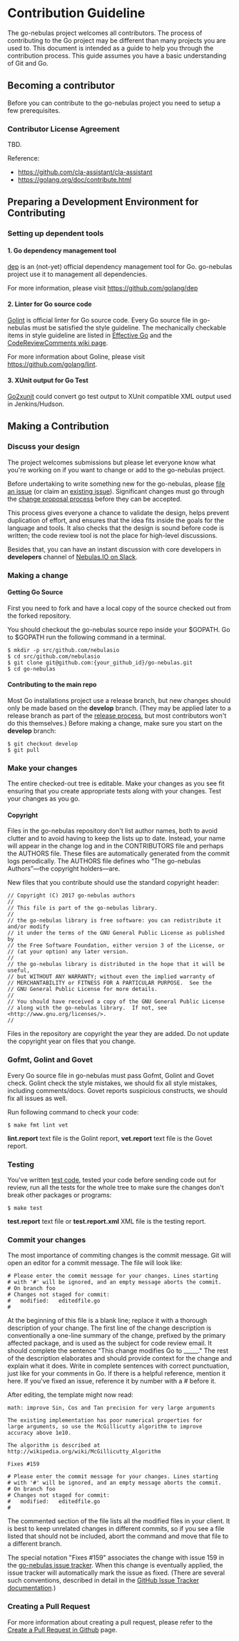 # Contribution Guideline

The go-nebulas project welcomes all contributors. The process of contributing to the Go project may be different than many projects you are used to. This document is intended as a guide to help you through the contribution process. This guide assumes you have a basic understanding of Git and Go.

## Becoming a contributor

Before you can contribute to the go-nebulas project you need to setup a few prerequisites.

### Contributor License Agreement

TBD.

Reference:
 - https://github.com/cla-assistant/cla-assistant
 - https://golang.org/doc/contribute.html


## Preparing a Development Environment for Contributing

### Setting up dependent tools

#### 1. Go dependency management tool

[dep](https://github.com/golang/dep) is an (not-yet) official dependency management tool for Go. go-nebulas project use it to management all dependencies.

For more information, please visit https://github.com/golang/dep

#### 2. Linter for Go source code

[Golint](https://github.com/golang/lint) is official linter for Go source code. Every Go source file in go-nebulas must be satisfied the style guideline. The mechanically checkable items in style guideline are listed in [Effective Go](https://golang.org/doc/effective_go.html) and the [CodeReviewComments wiki page](https://golang.org/wiki/CodeReviewComments).

For more information about Goline, please visit https://github.com/golang/lint.

#### 3. XUnit output for Go Test

[Go2xunit](https://github.com/tebeka/go2xunit) could convert go test output to XUnit compatible XML output used in Jenkins/Hudson.

## Making a Contribution

### Discuss your design

The project welcomes submissions but please let everyone know what you're working on if you want to change or add to the go-nebulas project.

Before undertaking to write something new for the go-nebulas, please [file an issue](https://github.com/nebulasio/go-nebulas/issues/new) (or claim an [existing issue](https://github.com/nebulasio/go-nebulas/issues)). Significant changes must go through the [change proposal process](https://github.com/nebulasio/wiki/blob/master/change_proposal_process.md) before they can be accepted.

This process gives everyone a chance to validate the design, helps prevent duplication of effort, and ensures that the idea fits inside the goals for the language and tools. It also checks that the design is sound before code is written; the code review tool is not the place for high-level discussions.

Besides that, you can have an instant discussion with core developers in **developers** channel of [Nebulas.IO on Slack](https://nebulasio.herokuapp.com).

### Making a change

#### Getting Go Source

First you need to fork and have a local copy of the source checked out from the forked repository.

You should checkout the go-nebulas source repo inside your $GOPATH. Go to $GOPATH run the following command in a terminal.

```
$ mkdir -p src/github.com/nebulasio
$ cd src/github.com/nebulasio
$ git clone git@github.com:{your_github_id}/go-nebulas.git
$ cd go-nebulas
```

#### Contributing to the main repo

Most Go installations project use a release branch, but new changes should only be made based on the **develop** branch.
(They may be applied later to a release branch as part of the [release process](https://github.com/nebulasio/wiki/blob/master/release_process.md), but most contributors won't do this themselves.) Before making a change, make sure you start on the **develop** branch:

```
$ git checkout develop
$ git pull
```

### Make your changes

The entire checked-out tree is editable. Make your changes as you see fit ensuring that you create appropriate tests along with your changes. Test your changes as you go.

#### Copyright

Files in the go-nebulas repository don't list author names, both to avoid clutter and to avoid having to keep the lists up to date. Instead, your name will appear in the change log and in the CONTRIBUTORS file and perhaps the AUTHORS file. These files are automatically generated from the commit logs perodically. The AUTHORS file defines who “The go-nebulas Authors”—the copyright holders—are.

New files that you contribute should use the standard copyright header:

```
// Copyright (C) 2017 go-nebulas authors
//
// This file is part of the go-nebulas library.
//
// the go-nebulas library is free software: you can redistribute it and/or modify
// it under the terms of the GNU General Public License as published by
// the Free Software Foundation, either version 3 of the License, or
// (at your option) any later version.
//
// the go-nebulas library is distributed in the hope that it will be useful,
// but WITHOUT ANY WARRANTY; without even the implied warranty of
// MERCHANTABILITY or FITNESS FOR A PARTICULAR PURPOSE.  See the
// GNU General Public License for more details.
//
// You should have received a copy of the GNU General Public License
// along with the go-nebulas library.  If not, see <http://www.gnu.org/licenses/>.
//
```

Files in the repository are copyright the year they are added. Do not update the copyright year on files that you change.

### Gofmt, Golint and Govet

Every Go source file in go-nebulas must pass Gofmt, Golint and Govet check. Golint check the style mistakes, we should fix all style mistakes, including comments/docs. Govet reports suspicious constructs, we should fix all issues as well.

Run following command to check your code:

```
$ make fmt lint vet
```
**lint.report** text file is the Golint report, **vet.report** text file is the Govet report.


### Testing

You've written [test code](https://golang.org/pkg/testing/), tested your code before sending code out for review, run all the tests for the whole tree to make sure the changes don't break other packages or programs:

```
$ make test
```

**test.report** text file or **test.report.xml** XML file is the testing report.


### Commit your changes

The most importance of commiting changes is the commit message. Git will open an editor for a commit message. The file will look like:

```
# Please enter the commit message for your changes. Lines starting
# with '#' will be ignored, and an empty message aborts the commit.
# On branch foo
# Changes not staged for commit:
#	modified:   editedfile.go
#
```
At the beginning of this file is a blank line; replace it with a thorough description of your change. The first line of the change description is conventionally a one-line summary of the change, prefixed by the primary affected package, and is used as the subject for code review email. It should complete the sentence "This change modifies Go to _____." The rest of the description elaborates and should provide context for the change and explain what it does. Write in complete sentences with correct punctuation, just like for your comments in Go. If there is a helpful reference, mention it here. If you've fixed an issue, reference it by number with a # before it.

After editing, the template might now read:

```
math: improve Sin, Cos and Tan precision for very large arguments

The existing implementation has poor numerical properties for
large arguments, so use the McGillicutty algorithm to improve
accuracy above 1e10.

The algorithm is described at http://wikipedia.org/wiki/McGillicutty_Algorithm

Fixes #159

# Please enter the commit message for your changes. Lines starting
# with '#' will be ignored, and an empty message aborts the commit.
# On branch foo
# Changes not staged for commit:
#	modified:   editedfile.go
#
```

The commented section of the file lists all the modified files in your client. It is best to keep unrelated changes in different commits, so if you see a file listed that should not be included, abort the command and move that file to a different branch.

The special notation "Fixes #159" associates the change with issue 159 in the [go-nebulas issue tracker](https://github.com/nebulasio/go-nebulas/issues/159). When this change is eventually applied, the issue tracker will automatically mark the issue as fixed. (There are several such conventions, described in detail in the [GitHub Issue Tracker documentation](https://help.github.com/articles/closing-issues-via-commit-messages/).)

### Creating a Pull Request

For more information about creating a pull request, please refer to the [Create a Pull Request in Github](https://help.github.com/articles/creating-a-pull-request/) page.
